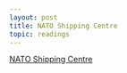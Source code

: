 ```yaml
---
layout: post
title: NATO Shipping Centre
topic: readings
---
```


[NATO Shipping Centre](https://shipping.nato.int/nsc/operations/news/2021/ais-automatic-identification-system-overview)